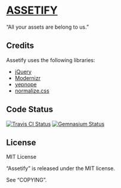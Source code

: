 [ASSETIFY](https://github.com/nrolla/assetify "Assetify")
=========================================================

“All your assets are belong to us.”

Credits
-------

Assetify uses the following libraries:

* [jQuery](http://jquery.com "jQuery")
* [Modernizr](http://modernizr.com "Modernizr")
* [yepnope](http://yepnopejs.com "yepnope")
* [normalize.css](http://git.io/normalize "normalize.css")

Code Status
-----------

[<img src="https://secure.travis-ci.org/nrolla/assetify.png" title="Travis CI Status" alt="Travis CI Status" />](http://travis-ci.org/nrolla/assetify)
[<img src="https://gemnasium.com/nrolla/assetify.png?travis" title="Gemnasium Status" alt="Gemnasium Status" />](https://gemnasium.com/nrolla/assetify)

License
-------

MIT License

“Assetify” is released under the MIT license.

See “COPYING”.